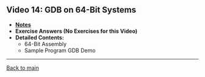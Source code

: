 ## Video 14: GDB on 64-Bit Systems

- **[Notes](notes.md)**
- **Exercise Answers (No Exercises for this Video)**
- **Detailed Contents:**
  - 64-Bit Assembly
  - Sample Program GDB Demo
  
---
 
[Back to main](https://github.com/rot0xd/SecurityTube/blob/master/SGDE/README.md)
